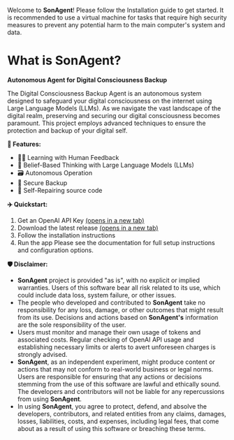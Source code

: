 Welcome to **SonAgent**! Please follow the Installation guide to get started.
It is recommended to use a virtual machine for tasks that require high security measures to prevent any potential harm to the main computer's system and data.


# What is SonAgent? 
**Autonomous Agent for Digital Consciousness Backup**

The Digital Consciousness Backup Agent is an autonomous system designed to safeguard your digital consciousness on the internet using Large Language Models (LLMs). As we navigate the vast landscape of the digital realm, preserving and securing our digital consciousness becomes paramount. This project employs advanced techniques to ensure the protection and backup of your digital self.

**🚀 Features:**
*	🙋‍♂️ Learning with Human Feedback
*	🧠 Belief-Based Thinking with Large Language Models (LLMs)
* 🗃️ Autonomous Operation
* 🔗 Secure Backup
* 🔌 Self-Repairing source code

**✈️ Quickstart:**
1.	Get an OpenAI API Key [(opens in a new tab)](https://platform.openai.com/api-keys)
2.	Download the latest release [(opens in a new tab)](https://github.com/sonnhfit/SonAgent)
3.	Follow the installation instructions
5.	Run the app
Please see the documentation for full setup instructions and configuration options.

**🛡 Disclaimer:**
* **SonAgent** project is provided "as is", with no explicit or implied warranties. Users of this software bear all risk related to its use, which could include data loss, system failure, or other issues.
* The people who developed and contributed to **SonAgent** take no responsibility for any loss, damage, or other outcomes that might result from its use. Decisions and actions based on **SonAgent's** information are the sole responsibility of the user.
* Users must monitor and manage their own usage of tokens and associated costs. Regular checking of OpenAI API usage and establishing necessary limits or alerts to avert unforeseen charges is strongly advised.
* **SonAgent**, as an independent experiment, might produce content or actions that may not conform to real-world business or legal norms. Users are responsible for ensuring that any actions or decisions stemming from the use of this software are lawful and ethically sound. The developers and contributors will not be liable for any repercussions from using **SonAgent**.
* In using **SonAgent**, you agree to protect, defend, and absolve the developers, contributors, and related entities from any claims, damages, losses, liabilities, costs, and expenses, including legal fees, that come about as a result of using this software or breaching these terms.
